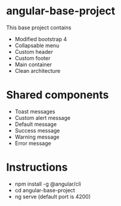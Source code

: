# angular-base-project

This base project contains
- Modified bootstrap 4
- Collapsable menu
- Custom header
- Custom footer
- Main container
- Clean architecture

# Shared components
- Toast messages
- Custom alert message
- Default message
- Success message
- Warning message
- Error message

# Instructions
- npm install -g @angular/cli
- cd angular-base-project
- ng serve (default port is 4200)
